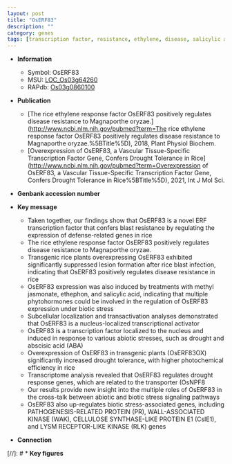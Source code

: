 ```yaml
---
layout: post
title: "OsERF83"
description: ""
category: genes
tags: [transcription factor, resistance, ethylene, disease, salicylic acid, blast, disease resistance, stress, magnaporthe oryzae, biotic stress, blast resistance, transcriptional activator, ethylene response, lesion, methyl jasmonate, drought, abiotic stress, drought tolerance, transporter, nucleus, cellulose, abscisic acid, Kinase, kinase]
---
```


* **Information**  
    + Symbol: OsERF83  
    + MSU: [LOC_Os03g64260](http://rice.uga.edu/cgi-bin/ORF_infopage.cgi?orf=LOC_Os03g64260)  
    + RAPdb: [Os03g0860100](https://rapdb.dna.affrc.go.jp/locus/?name=Os03g0860100)  

* **Publication**  
    + [The rice ethylene response factor OsERF83 positively regulates disease resistance to Magnaporthe oryzae.](http://www.ncbi.nlm.nih.gov/pubmed?term=The rice ethylene response factor OsERF83 positively regulates disease resistance to Magnaporthe oryzae.%5BTitle%5D), 2018, Plant Physiol Biochem.
    + [Overexpression of OsERF83, a Vascular Tissue-Specific Transcription Factor Gene, Confers Drought Tolerance in Rice](http://www.ncbi.nlm.nih.gov/pubmed?term=Overexpression of OsERF83, a Vascular Tissue-Specific Transcription Factor Gene, Confers Drought Tolerance in Rice%5BTitle%5D), 2021, Int J Mol Sci.

* **Genbank accession number**  

* **Key message**  
    + Taken together, our findings show that OsERF83 is a novel ERF transcription factor that confers blast resistance by regulating the expression of defense-related genes in rice
    + The rice ethylene response factor OsERF83 positively regulates disease resistance to Magnaporthe oryzae.
    + Transgenic rice plants overexpressing OsERF83 exhibited significantly suppressed lesion formation after rice blast infection, indicating that OsERF83 positively regulates disease resistance in rice
    + OsERF83 expression was also induced by treatments with methyl jasmonate, ethephon, and salicylic acid, indicating that multiple phytohormones could be involved in the regulation of OsERF83 expression under biotic stress
    + Subcellular localization and transactivation analyses demonstrated that OsERF83 is a nucleus-localized transcriptional activator
    + OsERF83 is a transcription factor localized to the nucleus and induced in response to various abiotic stresses, such as drought and abscisic acid (ABA)
    + Overexpression of OsERF83 in transgenic plants (OsERF83OX) significantly increased drought tolerance, with higher photochemical efficiency in rice
    + Transcriptome analysis revealed that OsERF83 regulates drought response genes, which are related to the transporter (OsNPF8
    + Our results provide new insight into the multiple roles of OsERF83 in the cross-talk between abiotic and biotic stress signaling pathways
    + OsERF83 also up-regulates biotic stress-associated genes, including PATHOGENESIS-RELATED PROTEIN (PR), WALL-ASSOCIATED KINASE (WAK), CELLULOSE SYNTHASE-LIKE PROTEIN E1 (CslE1), and LYSM RECEPTOR-LIKE KINASE (RLK) genes

* **Connection**  

[//]: # * **Key figures**  


